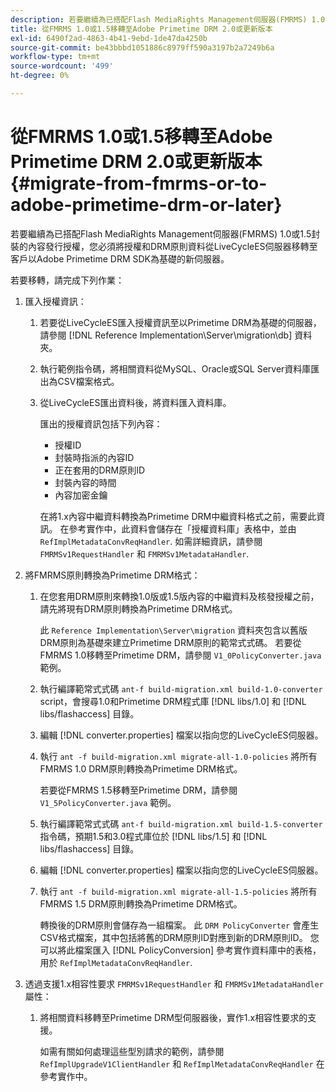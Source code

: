 ```yaml
---
description: 若要繼續為已搭配Flash MediaRights Management伺服器(FMRMS) 1.0或1.5封裝的內容發行授權，您必須將授權和DRM原則資料從LiveCycleES伺服器移轉至客戶以Adobe Primetime DRM SDK為基礎的新伺服器。
title: 從FMRMS 1.0或1.5移轉至Adobe Primetime DRM 2.0或更新版本
exl-id: 6490f2ad-4863-4b41-9ebd-1de47da4250b
source-git-commit: be43bbbd1051886c8979ff590a3197b2a7249b6a
workflow-type: tm+mt
source-wordcount: '499'
ht-degree: 0%

---
```


# 從FMRMS 1.0或1.5移轉至Adobe Primetime DRM 2.0或更新版本{#migrate-from-fmrms-or-to-adobe-primetime-drm-or-later}

若要繼續為已搭配Flash MediaRights Management伺服器(FMRMS) 1.0或1.5封裝的內容發行授權，您必須將授權和DRM原則資料從LiveCycleES伺服器移轉至客戶以Adobe Primetime DRM SDK為基礎的新伺服器。

若要移轉，請完成下列作業：

1. 匯入授權資訊：

   1. 若要從LiveCycleES匯入授權資訊至以Primetime DRM為基礎的伺服器，請參閱 [!DNL Reference Implementation\Server\migration\db] 資料夾。
   1. 執行範例指令碼，將相關資料從MySQL、Oracle或SQL Server資料庫匯出為CSV檔案格式。
   1. 從LiveCycleES匯出資料後，將資料匯入資料庫。

      匯出的授權資訊包括下列內容：

      * 授權ID
      * 封裝時指派的內容ID
      * 正在套用的DRM原則ID
      * 封裝內容的時間
      * 內容加密金鑰

      在將1.x內容中繼資料轉換為Primetime DRM中繼資料格式之前，需要此資訊。 在參考實作中，此資料會儲存在「授權資料庫」表格中，並由 `RefImplMetadataConvReqHandler`. 如需詳細資訊，請參閱 `FMRMSv1RequestHandler` 和 `FMRMSv1MetadataHandler`.


1. 將FMRMS原則轉換為Primetime DRM格式：

   1. 在您套用DRM原則來轉換1.0版或1.5版內容的中繼資料及核發授權之前，請先將現有DRM原則轉換為Primetime DRM格式。

      此 `Reference Implementation\Server\migration` 資料夾包含以舊版DRM原則為基礎來建立Primetime DRM原則的範常式式碼。 若要從FMRMS 1.0移轉至Primetime DRM，請參閱 `V1_0PolicyConverter.java` 範例。
   1. 執行編譯範常式式碼 `ant-f build-migration.xml build-1.0-converter` script，會搜尋1.0和Primetime DRM程式庫 [!DNL libs/1.0] 和 [!DNL libs/flashaccess] 目錄。

   1. 編輯 [!DNL converter.properties] 檔案以指向您的LiveCycleES伺服器。
   1. 執行 `ant -f build-migration.xml migrate-all-1.0-policies` 將所有FMRMS 1.0 DRM原則轉換為Primetime DRM格式。

      若要從FMRMS 1.5移轉至Primetime DRM，請參閱 `V1_5PolicyConverter.java` 範例。

   1. 執行編譯範常式式碼 `ant-f build-migration.xml build-1.5-converter` 指令碼，預期1.5和3.0程式庫位於 [!DNL libs/1.5] 和 [!DNL libs/flashaccess] 目錄。

   1. 編輯 [!DNL converter.properties] 檔案以指向您的LiveCycleES伺服器。
   1. 執行 `ant -f build-migration.xml migrate-all-1.5-policies` 將所有FMRMS 1.5 DRM原則轉換為Primetime DRM格式。

      轉換後的DRM原則會儲存為一組檔案。 此 `DRM PolicyConverter` 會產生CSV格式檔案，其中包括將舊的DRM原則ID對應到新的DRM原則ID。 您可以將此檔案匯入 [!DNL PolicyConversion] 參考實作資料庫中的表格，用於 `RefImplMetadataConvReqHandler`.

1. 透過支援1.x相容性要求 `FMRMSv1RequestHandler` 和 `FMRMSv1MetadataHandler` 屬性：

   1. 將相關資料移轉至Primetime DRM型伺服器後，實作1.x相容性要求的支援。

      如需有關如何處理這些型別請求的範例，請參閱 `RefImplUpgradeV1ClientHandler` 和 `RefImplMetadataConvReqHandler` 在參考實作中。

